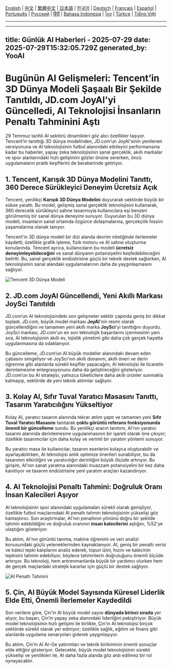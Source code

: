 [English](./en.md) | [中文](./zh.md) | [繁體中文](./zh-TW.md) | [日本語](./ja.md) | [한국어](./ko.md) | [Deutsch](./de.md) | [Français](./fr.md) | [Español](./es.md) | [Português](./pt.md) | [Русский](./ru.md) | [हिंदी](./hi.md) | [Bahasa Indonesia](./id.md) | [ไทย](./th.md) | [Türkçe](./tr.md) | [Tiếng Việt](./vi.md)

---

---
title: Günlük AI Haberleri - 2025-07-29
date: 2025-07-29T15:32:05.729Z
generated_by: YooAI
---

# Bugünün AI Gelişmeleri: Tencent’in 3D Dünya Modeli Şaşaalı Bir Şekilde Tanıtıldı, JD.com JoyAI'yi Güncelledi, AI Teknolojisi İnsanların Penaltı Tahminini Aştı

29 Temmuz tarihli AI sektörü dinamikleri göz alıcı özellikler taşıyor. Tencent’in tanıttığı 3D dünya modelinden, JD.com’un JoyAI'sinin yenilenen versiyonuna ve AI teknolojisinin futbol alanındaki etkileyici performansına kadar bu haberler, yapay zeka teknolojisinin sanal gerçeklik, akıllı markalar ve spor alanlarındaki hızlı gelişimini gözler önüne sererken, öncü uygulamaların pratik keşiflerini de beraberinde getiriyor.

## 1. Tencent, Karışık 3D Dünya Modelini Tanıttı, 360 Derece Sürükleyici Deneyim Ücretsiz Açık

Tencent, yenilikçi **Karışık 3D Dünya Modelini** duyurarak sektörde büyük bir sükse yarattı. Bu model, gelişmiş sanal gerçeklik teknolojisini kullanarak, 360 derecelik sürükleyici sahne tasarımıyla kullanıcılara eşi benzeri görülmemiş bir sanal dünya deneyimi sunuyor. Duyurulan bu 3D dünya modeli, insanların sanal ortamda özgürce dolaşmalarına, gerçekçilik hissini yaşamalarına olanak tanıyor.

Tencent'in 3D dünya modeli bir dizi alanda devrim niteliğinde ilerlemeler kaydetti; özellikle grafik işleme, fizik motoru ve AI sahne oluşturma konularında. Tencent ayrıca, kullanıcıların bu modeli **ücretsiz deneyimleyebileceğini** ve sanal dünyanın potansiyelini keşfedebileceğini belirtti. Bu, sanal gerçeklik endüstrisine güçlü bir teknik destek sağlarken, AI teknolojisinin sanal alandaki uygulamalarının daha da yaygınlaşmasını sağlıyor.

![Tencent 3D Dünya Modeli](https://via.placeholder.com/600x400?text=腾讯3D世界模型)

## 2. JD.com JoyAI Güncellendi, Yeni Akıllı Markası JoySci Tanıtıldı

JD.com’un AI teknolojisindeki son gelişmeler sektör çapında geniş bir dikkat topladı. JD.com, büyük model markası **JoyAI**'nin resmi olarak güncellendiğini ve tamamen yeni akıllı marka **JoySci**'yi tanıttığını duyurdu. JoySci markası, JD.com'un en son teknolojik başarılarını içermesinin yanı sıra, AI teknolojisinin akıllı ev, lojistik yönetimi gibi daha çok gerçek hayatta uygulanmasına da odaklanıyor.

Bu güncelleme, JD.com’un AI büyük modeller alanındaki devam eden çabasını simgeliyor ve JoySci'nın akıllı donanım, akıllı öneri ve derin öğrenme gibi alanlarda sürekli keşifler yapacağını, AI teknolojisi ile ticaretin derinlemesine entegrasyonunu daha da geliştireceğini gösteriyor. JD.com’un bu AI stratejisi, yalnızca tüketicilere daha akıllı ürünler sunmakla kalmayıp, sektörde de yeni teknik atılımlar sağlıyor.

## 3. Kolay AI, Sıfır Tuval Yaratıcı Masasını Tanıttı, Tasarım Yaratıcılığını Yükseltiyor

Kolay AI, yaratıcı tasarım alanında tekrar atılım yaptı ve tamamen yeni **Sıfır Tuval Yaratıcı Masasını** tanıtarak **çoklu görüntü referans fonksiyonunda önemli bir güncelleme** sundu. Bu yenilikçi aracın tanıtımı, AI'nın yaratıcı tasarım alanında derinlemesine uygulanmasının bir işareti olarak öne çıkıyor; özellikle tasarımcılar için daha kolay ve verimli bir yaratım yöntemi sunuyor.

Bu yaratıcı masa ile kullanıcılar, tasarım eserlerini kolayca oluşturabilir ve ayarlayabilirken, AI teknolojisi anlık optimize önerileri sunabiliyor, bu da tasarımın etkinliğini ve yaratıcılığın derinliğini büyük ölçüde artırıyor. Bu girişim, AI'nın sanat yaratma alanındaki muazzam potansiyelini bir kez daha kanıtlıyor ve tasarım endüstrisine yeni yaratım araçları kazandırıyor.

## 4. AI Teknolojisi Penaltı Tahmini: Doğruluk Oranı İnsan Kalecileri Aşıyor

AI teknolojisinin spor alanındaki uygulamaları sürekli olarak genişliyor, özellikle futbol maçlarındaki AI penaltı tahmin teknolojisinin yükselişi göz kamaştırıcı. Son araştırmalar, AI'nın penaltının yönünü doğru bir şekilde tahmin edebildiğini ve doğruluk oranının **insan kalecilerini** aştığını, %52'ye ulaştığını gösteriyor.

Bu atılım, AI'nın görüntü tanıma, makine öğrenimi ve veri analizi konusundaki güçlü yeteneklerinden kaynaklanıyor. AI, geniş bir penaltı verisi ve kaleci tepki kalıplarını analiz ederek, topun izini, hızını ve kalecinin tepkisini tahmin edebiliyor, böylece tahminlerin doğruluğunu önemli ölçüde artırıyor. Bu teknoloji, hem antrenmanlarda büyük bir yardımcı olurken hem de gerçek maçlardaki stratejik kararlar için güçlü bir destek sağlıyor.

![AI Penaltı Tahmini](https://via.placeholder.com/600x400?text=AI点球预测)

## 5. Çin, AI Büyük Model Sayısında Küresel Liderlik Elde Etti, Önemli İlerlemeler Kaydedildi

Son verilere göre, Çin'in AI büyük model sayısı **dünyada birinci sırada** yer alıyor, bu başarı, Çin’in yapay zeka alanındaki liderliğini pekiştiriyor. Büyük model teknolojisinin hızlı gelişimi ile birlikte, Çin'in AI teknolojisi birçok sektörde sürekli olarak yer ediniyor; özellikle sağlık, eğitim ve finans gibi alanlarda uygulama senaryoları giderek yaygınlaşıyor.

Bu atılım, Çin’in AI Ar-Ge yatırımları ve teknik birikiminin önemli sonuçlar elde ettiğini gösteriyor. Gelecekte, büyük model teknolojisinin sürekli yükselişi ve yenilikleri ile, AI daha fazla alanda göz ardı edilmez bir rol oynayacaktır.